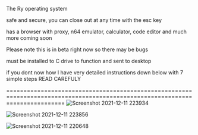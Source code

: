 The Ry operating system

safe and secure, you can close out at any time with the esc key

has a browser with proxy, n64 emulator, calculator, code editor and much more coming soon

Please note this is in beta right now so there may be bugs

must be installed to C drive to function and sent to desktop

if you dont now how I have very detailed instructions down below with 7 simple steps READ CAREFULY



=============================================================================================================================
![Screenshot 2021-12-11 223934](https://user-images.githubusercontent.com/91672714/145703077-0de22e26-2d0b-43e5-a519-06ac9f751662.png)


![Screenshot 2021-12-11 223856](https://user-images.githubusercontent.com/91672714/145703076-d4dbccac-8397-43ae-a809-9823a3d5ff01.png)

![Screenshot 2021-12-11 220648](https://user-images.githubusercontent.com/91672714/145702317-ff7f009d-3f16-41c4-a56e-9a8433c84c69.png)
